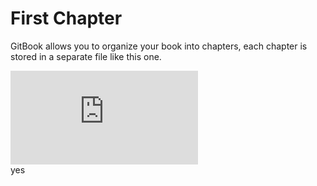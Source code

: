 # First Chapter

GitBook allows you to organize your book into chapters, each chapter is stored in a separate file like this one.

<div class="intrinsic-container">
  <iframe src="https://fogo.howtofirebase.com/gallery/dashboard" frameborder="0" />
</div>



<div class="intrinsic-container">
  <iframe src="//www.youtube.com/embed/KMYrIi_Mt8A" allowfullscreen></iframe>
</div>
yes